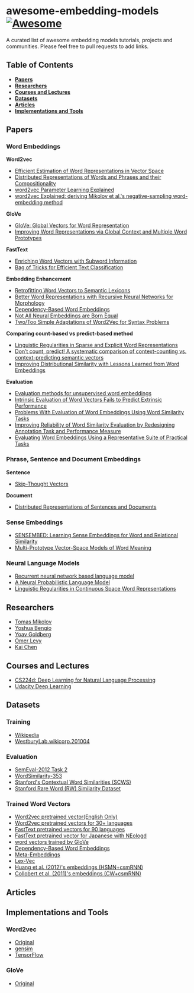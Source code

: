 # awesome-embedding-models[![Awesome](https://cdn.rawgit.com/sindresorhus/awesome/d7305f38d29fed78fa85652e3a63e154dd8e8829/media/badge.svg)](https://github.com/sindresorhus/awesome)
A curated list of awesome embedding models tutorials, projects and communities.
Please feel free to pull requests to add links.

## Table of Contents


* **[Papers](#papers)**
* **[Researchers](#researchers)**
* **[Courses and Lectures](#courses-and-lectures)**
* **[Datasets](#datasets)**
* **[Articles](#articles)**
* **[Implementations and Tools](#implementations-and-tools)**


## Papers
### Word Embeddings

**Word2vec**

* [Efficient Estimation of Word Representations in Vector Space](https://arxiv.org/abs/1301.3781)
* [Distributed Representations of Words and Phrases and their Compositionality](https://arxiv.org/abs/1310.4546)
* [word2vec Parameter Learning Explained](https://arxiv.org/abs/1411.2738)
* [word2vec Explained: deriving Mikolov et al.'s negative-sampling word-embedding method](https://arxiv.org/abs/1402.3722)

**GloVe**

* [GloVe: Global Vectors for Word Representation](http://nlp.stanford.edu/pubs/glove.pdf)
* [Improving Word Representations via Global Context and Multiple Word Prototypes](http://www.aclweb.org/anthology/P12-1092)

**FastText**

* [Enriching Word Vectors with Subword Information](https://arxiv.org/pdf/1607.04606v1.pdf)
* [Bag of Tricks for Efficient Text Classification](https://arxiv.org/pdf/1607.01759.pdf)

**Embedding Enhancement**

* [Retrofitting Word Vectors to Semantic Lexicons](https://arxiv.org/abs/1411.4166)
* [Better Word Representations with Recursive Neural Networks for Morphology](http://nlp.stanford.edu/~lmthang/data/papers/conll13_morpho.pdf)
* [Dependency-Based Word Embeddings](https://levyomer.files.wordpress.com/2014/04/dependency-based-word-embeddings-acl-2014.pdf)
* [Not All Neural Embeddings are Born Equal](https://arxiv.org/abs/1410.0718)
* [Two/Too Simple Adaptations of Word2Vec for Syntax Problems](http://www.cs.cmu.edu/~lingwang/papers/naacl2015.pdf)


**Comparing count-based vs predict-based method**

* [Linguistic Regularities in Sparse and Explicit Word Representations](https://www.cs.bgu.ac.il/~yoavg/publications/conll2014analogies.pdf)
* [Don’t count, predict! A systematic comparison of context-counting vs. context-predicting semantic vectors](http://www.aclweb.org/anthology/P14-1023)
* [Improving Distributional Similarity with Lessons Learned from Word Embeddings](http://www.aclweb.org/anthology/Q15-1016)


**Evaluation**

* [Evaluation methods for unsupervised word embeddings](http://www.aclweb.org/anthology/D15-1036)
* [Intrinsic Evaluation of Word Vectors Fails to Predict Extrinsic Performance](https://www.aclweb.org/anthology/W/W16/W16-2501.pdf)
* [Problems With Evaluation of Word Embeddings Using Word Similarity Tasks](https://arxiv.org/abs/1605.02276)
* [Improving Reliability of Word Similarity Evaluation by Redesigning Annotation Task and Performance Measure](https://arxiv.org/abs/1611.03641)
* [Evaluating Word Embeddings Using a Representative Suite of Practical Tasks](https://cs.stanford.edu/~angeli/papers/2016-acl-veceval.pdf)

### Phrase, Sentence and Document Embeddings

**Sentence**

* [Skip-Thought Vectors](https://arxiv.org/abs/1506.06726)

**Document**

* [Distributed Representations of Sentences and Documents](https://arxiv.org/abs/1405.4053)

### Sense Embeddings

* [SENSEMBED: Learning Sense Embeddings for Word and Relational Similarity](http://wwwusers.di.uniroma1.it/~navigli/pubs/ACL_2015_Iacobaccietal.pdf)
* [Multi-Prototype Vector-Space Models of Word Meaning](http://www.cs.utexas.edu/~ml/papers/reisinger.naacl-2010.pdf)

### Neural Language Models

* [Recurrent neural network based language model](http://www.fit.vutbr.cz/research/groups/speech/publi/2010/mikolov_interspeech2010_IS100722.pdf)
* [A Neural Probabilistic Language Model](http://www.jmlr.org/papers/volume3/bengio03a/bengio03a.pdf)
* [Linguistic Regularities in Continuous Space Word Representations](http://www.aclweb.org/anthology/N13-1090)

## Researchers

* [Tomas Mikolov](https://scholar.google.co.jp/citations?user=oBu8kMMAAAAJ&hl=en)
* [Yoshua Bengio](https://scholar.google.co.jp/citations?user=kukA0LcAAAAJ&hl=en)
* [Yoav Goldberg](https://scholar.google.co.jp/citations?user=0rskDKgAAAAJ&hl=en)
* [Omer Levy](https://scholar.google.co.jp/citations?user=PZVd2h8AAAAJ&hl=en)
* [Kai Chen](https://scholar.google.co.jp/citations?user=TKvd_Z4AAAAJ&hl=en)

## Courses and Lectures

* [CS224d: Deep Learning for Natural Language Processing](http://cs224d.stanford.edu/index.html)
* [Udacity Deep Learning](https://www.udacity.com/course/deep-learning--ud730)

## Datasets
### Training

* [Wikipedia](https://dumps.wikimedia.org/enwiki/)
* [WestburyLab.wikicorp.201004](http://www.socher.org/index.php/Main/ImprovingWordRepresentationsViaGlobalContextAndMultipleWordPrototypes)

### Evaluation

* [SemEval-2012 Task 2](https://www.cs.york.ac.uk/semeval-2012/task2.html)
* [WordSimilarity-353](http://www.cs.technion.ac.il/~gabr/resources/data/wordsim353/)
* [Stanford's Contextual Word Similarities (SCWS)](http://www.socher.org/index.php/Main/ImprovingWordRepresentationsViaGlobalContextAndMultipleWordPrototypes)
* [Stanford Rare Word (RW) Similarity Dataset](http://stanford.edu/~lmthang/morphoNLM/)

### Trained Word Vectors

* [Word2vec pretrained vector(English Only)](https://code.google.com/archive/p/word2vec/)
* [Word2vec pretrained vectors for 30+ languages](https://github.com/Kyubyong/wordvectors)
* [FastText pretrained vectors for 90 languages](https://github.com/facebookresearch/fastText/blob/master/pretrained-vectors.md)
* [FastText pretrained vector for Japanese with NEologd](https://drive.google.com/open?id=0ByFQ96A4DgSPUm9wVWRLdm5qbmc)
* [word vectors trained by GloVe](http://nlp.stanford.edu/projects/glove/)
* [Dependency-Based Word Embeddings](https://levyomer.wordpress.com/2014/04/25/dependency-based-word-embeddings/)
* [Meta-Embeddings](http://cistern.cis.lmu.de/meta-emb/)
* [Lex-Vec](https://github.com/alexandres/lexvec)
* [Huang et al. (2012)'s embeddings (HSMN+csmRNN)](http://stanford.edu/~lmthang/morphoNLM/)
* [Collobert et al. (2011)'s embeddings (CW+csmRNN)](http://stanford.edu/~lmthang/morphoNLM/)

## Articles

## Implementations and Tools
### Word2vec

* [Original](https://code.google.com/archive/p/word2vec/)
* [gensim](https://radimrehurek.com/gensim/models/word2vec.html)
* [TensorFlow](https://www.tensorflow.org/versions/r0.12/tutorials/word2vec/index.html)

### GloVe

* [Original](https://github.com/stanfordnlp/GloVe)
